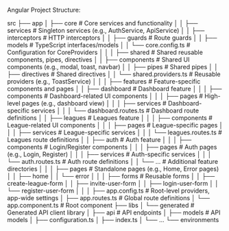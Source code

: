 Angular Project Structure:

src
├── app
│   ├── core               # Core services and functionality
│   │   ├── services       # Singleton services (e.g., AuthService, ApiService)
│   │   ├── interceptors   # HTTP interceptors
│   │   ├── guards         # Route guards
│   │   ├── models         # TypeScript interfaces/models
│   │   └── core.config.ts # Configuration for CoreProviders
│   │
│   ├── shared             # Shared reusable components, pipes, directives
│   │   ├── components     # Shared UI components (e.g., modal, toast, navbar)
│   │   ├── pipes          # Shared pipes
│   │   ├── directives     # Shared directives
│   │   └── shared.providers.ts # Reusable providers (e.g., ToastService)
│   │
│   ├── features           # Feature-specific components and pages
│   │   ├── dashboard      # Dashboard feature
│   │   │   ├── components # Dashboard-related UI components
│   │   │   ├── pages      # High-level pages (e.g., dashboard view)
│   │   │   ├── services   # Dashboard-specific services
│   │   │   └── dashboard.routes.ts # Dashboard route definitions
│   │   ├── leagues        # Leagues feature
│   │   │   ├── components # League-related UI components
│   │   │   ├── pages      # League-specific pages
│   │   │   ├── services   # League-specific services
│   │   │   └── leagues.routes.ts # Leagues route definitions
│   │   ├── auth           # Auth feature
│   │   │   ├── components # Login/Register components
│   │   │   ├── pages      # Auth pages (e.g., Login, Register)
│   │   │   ├── services   # Auth-specific services
│   │   │   └── auth.routes.ts # Auth route definitions
│   │   └── ...            # Additional feature directories
│   │
│   ├── pages              # Standalone pages (e.g., Home, Error pages)
│   │   ├── home
│   │   └── error
│   │
│   ├── forms              # Reusable forms
│   │   ├── create-league-form
│   │   ├── invite-user-form
│   │   ├── login-user-form
│   │   └── register-user-form
│   │
│   ├── app.config.ts      # Root-level providers, app-wide settings
│   ├── app.routes.ts      # Global route definitions
│   └── app.component.ts   # Root component
├── libs
│   └── generated       # Generated API client library
│       ├── api         # API endpoints
│       ├── models      # API models
│       ├── configuration.ts
│       ├── index.ts
│       └── ...
└── environments